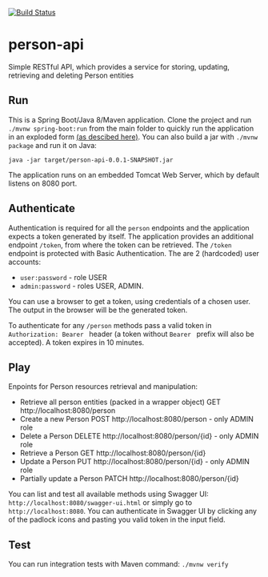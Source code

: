[![Build Status](https://travis-ci.com/aniewie/person-api.svg?branch=master)](https://travis-ci.com/aniewie/person-api)
# person-api 

Simple RESTful API, which provides a service for storing, updating, retrieving and deleting Person entities

## Run

This is a Spring Boot/Java 8/Maven application. Clone the project and run `./mvnw spring-boot:run` from the main folder to quickly run the application in an exploded form [(as descibed here)](https://docs.spring.io/spring-boot/docs/current/reference/html/using-boot-running-your-application.html#using-boot-running-with-the-maven-plugin).
You can also build a jar with `./mvnw package` and run it on Java:

`java -jar target/person-api-0.0.1-SNAPSHOT.jar`

The application runs on an embedded Tomcat Web Server, which by default listens on 8080 port. 

## Authenticate

Authentication is required for all the `person` endpoints and the application expects a token generated by itself. 
The application provides an additional endpoint `/token`, from where the token can be retrieved. The `/token` endpoint is protected with Basic Authentication.
The are 2 (hardcoded) user accounts:

* `user:password` - role USER
* `admin:password` - roles USER, ADMIN.

You can use a browser to get a token, using credentials of a chosen user. The output in the browser will be the generated token.

To authenticate for any `/person` methods pass a valid token in `Authorization: Bearer ` header (a token without `Bearer ` prefix will also be accepted).
A token expires in 10 minutes.

## Play

Enpoints for Person resources retrieval and manipulation:
* Retrieve all person entities (packed in a wrapper object) GET http://localhost:8080/person
* Create a new Person POST http://localhost:8080/person - only ADMIN role
* Delete a Person DELETE http://localhost:8080/person/{id} - only ADMIN role
* Retrieve a Person GET http://localhost:8080/person/{id} 
* Update a Person PUT http://localhost:8080/person/{id} - only ADMIN role
* Partially update a Person PATCH http://localhost:8080/person/{id}

You can list and test all available methods using Swagger UI: `http://localhost:8080/swagger-ui.html` or simply go to `http://localhost:8080`.
You can authenticate in Swagger UI by clicking any of the padlock icons and pasting you valid token in the input field.

## Test

You can run integration tests with Maven command: `./mvnw verify`
